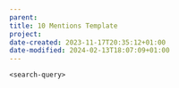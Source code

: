 ```yaml
---
parent: 
title: 10 Mentions Template
project: 
date-created: 2023-11-17T20:35:12+01:00
date-modified: 2024-02-13T18:07:09+01:00
---
```


```query
<search-query>
```
